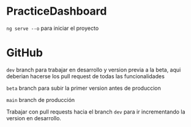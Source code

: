 # PracticeDashboard

```ng serve --o``` para iniciar el proyecto


# GitHub

```dev``` branch para trabajar en desarrollo y version previa a la beta, aqui deberian hacerse los pull request de todas las funcionalidades

```beta``` branch para subir la primer version antes de produccion

```main``` branch de producción

Trabajar con pull requests hacia el branch ```dev``` para ir incrementando la version en desarrollo.
